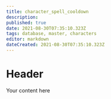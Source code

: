 ```yaml
---
title: character_spell_cooldown
description: 
published: true
date: 2021-08-30T07:35:10.323Z
tags: database, master, characters
editor: markdown
dateCreated: 2021-08-30T07:35:10.323Z
---
```


# Header
Your content here